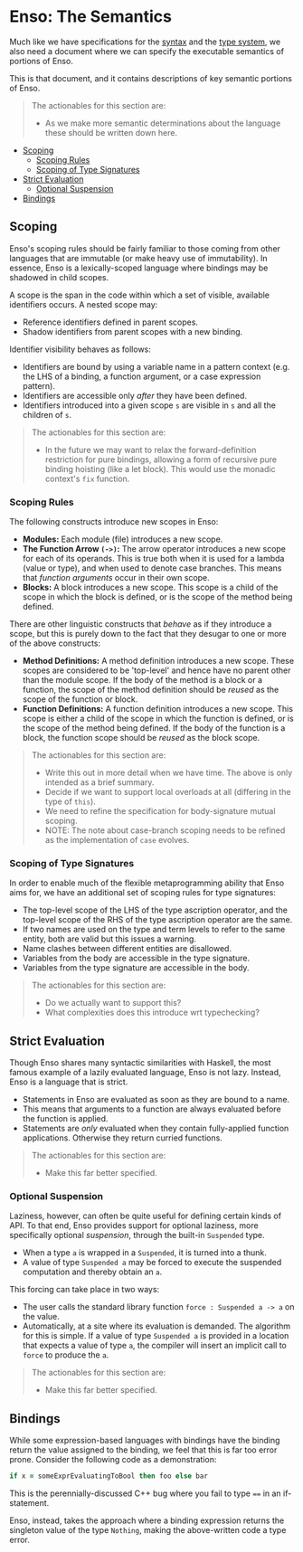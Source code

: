 # Enso: The Semantics
Much like we have specifications for the [syntax](../syntax/syntax.md) and the
[type system](../types/types.md), we also need a document where we can specify
the executable semantics of portions of Enso.

This is that document, and it contains descriptions of key semantic portions of
Enso.

> The actionables for this section are:
>
> - As we make more semantic determinations about the language these should be
>   written down here.

<!-- MarkdownTOC levels="2,3" autolink="true" -->

- [Scoping](#scoping)
  - [Scoping Rules](#scoping-rules)
  - [Scoping of Type Signatures](#scoping-of-type-signatures)
- [Strict Evaluation](#strict-evaluation)
  - [Optional Suspension](#optional-suspension)
- [Bindings](#bindings)

<!-- /MarkdownTOC -->

## Scoping
Enso's scoping rules should be fairly familiar to those coming from other
languages that are immutable (or make heavy use of immutability). In essence,
Enso is a lexically-scoped language where bindings may be shadowed in child
scopes.

A scope is the span in the code within which a set of visible, available
identifiers occurs. A nested scope may:

- Reference identifiers defined in parent scopes.
- Shadow identifiers from parent scopes with a new binding.

Identifier visibility behaves as follows:

- Identifiers are bound by using a variable name in a pattern context (e.g. the
  LHS of a binding, a function argument, or a case expression pattern).
- Identifiers are accessible only _after_ they have been defined.
- Identifiers introduced into a given scope `s` are visible in `s` and all the
  children of `s`.

> The actionables for this section are:
>
> - In the future we may want to relax the forward-definition restriction for
>   pure bindings, allowing a form of recursive pure binding hoisting (like a
>   let block). This would use the monadic context's `fix` function.

### Scoping Rules
The following constructs introduce new scopes in Enso:

- **Modules:** Each module (file) introduces a new scope.
- **The Function Arrow `(->)`:** The arrow operator introduces a new scope for
  each of its operands. This is true both when it is used for a lambda (value
  or type), and when used to denote case branches. This means that _function_
  _arguments_ occur in their own scope.
- **Blocks:** A block introduces a new scope. This scope is a child of the scope
  in which the block is defined, or is the scope of the method being defined.

There are other linguistic constructs that _behave_ as if they introduce a
scope, but this is purely down to the fact that they desugar to one or more of
the above constructs:

- **Method Definitions:** A method definition introduces a new scope. These
  scopes are considered to be 'top-level' and hence have no parent other than
  the module scope. If the body of the method is a block or a function, the
  scope of the method definition should be _reused_ as the scope of the
  function or block.
- **Function Definitions:** A function definition introduces a new scope. This
  scope is either a child of the scope in which the function is defined, or is
  the scope of the method being defined. If the body of the function is a block,
  the function scope should be _reused_ as the block scope.

> The actionables for this section are:
>
> - Write this out in more detail when we have time. The above is only intended
>   as a brief summary.
> - Decide if we want to support local overloads at all (differing in the type
>   of `this`).
> - We need to refine the specification for body-signature mutual scoping.
> - NOTE: The note about case-branch scoping needs to be refined as the
>   implementation of `case` evolves.

### Scoping of Type Signatures
In order to enable much of the flexible metaprogramming ability that Enso aims
for, we have an additional set of scoping rules for type signatures:

- The top-level scope of the LHS of the type ascription operator, and the
  top-level scope of the RHS of the type ascription operator are the same.
- If two names are used on the type and term levels to refer to the same entity,
  both are valid but this issues a warning.
- Name clashes between different entities are disallowed.
- Variables from the body are accessible in the type signature.
- Variables from the type signature are accessible in the body.

> The actionables for this section are:
>
> - Do we actually want to support this?
> - What complexities does this introduce wrt typechecking?

## Strict Evaluation
Though Enso shares many syntactic similarities with Haskell, the most famous
example of a lazily evaluated language, Enso is not lazy. Instead, Enso is a
language that is strict.

- Statements in Enso are evaluated as soon as they are bound to a name.
- This means that arguments to a function are always evaluated before the
  function is applied.
- Statements are _only_ evaluated when they contain fully-applied function
  applications. Otherwise they return curried functions.

> The actionables for this section are:
>
> - Make this far better specified.

### Optional Suspension
Laziness, however, can often be quite useful for defining certain kinds of API.
To that end, Enso provides support for optional laziness, more specifically
optional _suspension_, through the built-in `Suspended` type.

- When a type `a` is wrapped in a `Suspended`, it is turned into a thunk.
- A value of type `Suspended a` may be forced to execute the suspended
  computation and thereby obtain an `a`.

This forcing can take place in two ways:

- The user calls the standard library function `force : Suspended a -> a` on the
  value.
- Automatically, at a site where its evaluation is demanded. The algorithm for
  this is simple. If a value of type `Suspended a` is provided in a location
  that expects a value of type `a`, the compiler will insert an implicit call to
  `force` to produce the `a`.

> The actionables for this section are:
>
> - Make this far better specified.

## Bindings
While some expression-based languages with bindings have the binding return the
value assigned to the binding, we feel that this is far too error prone.
Consider the following code as a demonstration:

```ruby
if x = someExprEvaluatingToBool then foo else bar
```

This is the perennially-discussed C++ bug where you fail to type `==` in an
if-statement.

Enso, instead, takes the approach where a binding expression returns the
singleton value of the type `Nothing`, making the above-written code a type
error.
